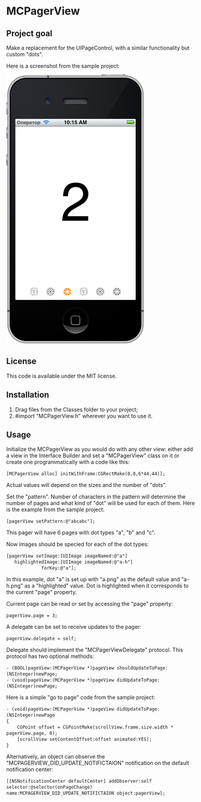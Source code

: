 # MCPagerView

## Project goal

Make a replacement for the UIPageControl, with a similar functionality but custom "dots".

Here is a screenshot from the sample project:

![Sample project screenshot](https://github.com/Baglan/MCPagerView/blob/master/MCPagerView.png)

## License

This code is available under the MIT license.

## Installation

1. Drag files from the Classes folder to your project;
2. \#import "MCPagerView.h" wherever you want to use it.

## Usage

Initialize the MCPagerView as you would do with any other view: either add a view in the Interface Builder and set a "MCPagerView" class on it or create one programmatically with a code like this:

	[MCPagerView alloc] initWithFrame:CGRectMake(0,0,6*44,44)];

Actual values will depend on the sizes and the number of  "dots".

Set the "pattern". Number of characters in the pattern will determine the number of pages and what kind of "dot" will be used for each of them. Here is the example from the sample project:

	[pagerView setPattern:@"abcabc"];

This pager will have 6 pages with dot types "a", "b" and "c".

Now images should be specied for each of the dot types:

    [pagerView setImage:[UIImage imageNamed:@"a"]
       highlightedImage:[UIImage imageNamed:@"a-h"]
                 forKey:@"a"];

In this example, dot "a" is set up with "a.png" as the default value and "a-h.png" as a "highlighted" value. Dot is highlighted when it corresponds to the current "page" property.

Current page can be read or set by accessing the "page" property:

	pagerView.page = 3;

A delegate can be set to receive updates to the pager:

	pagerView.delegate = self;

Delegate should implement the "MCPagerViewDelegate" protocol. This protocol has two optional methods:

	- (BOOL)pageView:(MCPagerView *)pageView shouldUpdateToPage:(NSInteger)newPage;
	- (void)pageView:(MCPagerView *)pageView didUpdateToPage:(NSInteger)newPage;

Here is a simple "go to page" code from the sample project:

	- (void)pageView:(MCPagerView *)pageView didUpdateToPage:(NSInteger)newPage
	{
	    CGPoint offset = CGPointMake(scrollView.frame.size.width * pagerView.page, 0);
	    [scrollView setContentOffset:offset animated:YES];
	}

Alternatively, an object can observe the "MCPAGERVIEW_DID_UPDATE_NOTIFICTAION" notification on the default notification center:

	[[NSNotificationCenter defaultCenter] addObserver:self selector:@selector(onPageChange) name:MCPAGERVIEW_DID_UPDATE_NOTIFICTAION object:pagerView];